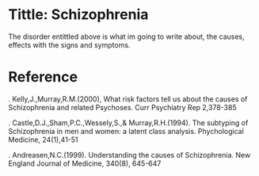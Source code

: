 # Tittle: Schizophrenia
The disorder entittled above is what im going to write about, the causes, effects with the signs and symptoms. 

# Reference
. Kelly,J.,Murray,R.M.(2000), What risk factors tell us about the causes of Schizophrenia and related Psychoses. Curr Psychiatry Rep 2,378-385

. Castle,D.J.,Sham,P.C.,Wessely,S.,& Murray,R.H.(1994). The subtyping of Schizophrenia in men and women: a latent class analysis. Phychological Medicine, 24(1),41-51

. Andreasen,N.C.(1999). Understanding the causes of Schizophrenia. New England Journal of Medicine, 340(8), 645-647
